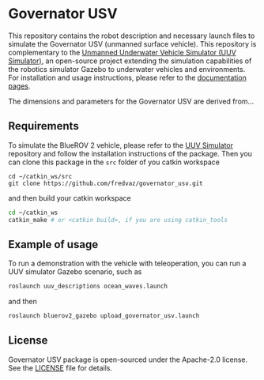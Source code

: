 # Governator USV

This repository contains the robot description and necessary launch files to
simulate the Governator USV (unmanned surface vehicle). This repository is complementary
to the [Unmanned Underwater Vehicle Simulator (UUV Simulator)](https://github.com/uuvsimulator/uuv_simulator),
an open-source project extending the simulation capabilities of the robotics
simulator Gazebo to underwater vehicles and environments. For installation and
usage instructions, please refer to the [documentation pages](https://uuvsimulator.github.io/).

The dimensions and parameters for the Governator USV are derived from...


## Requirements

To simulate the BlueROV 2 vehicle, please refer to the [UUV Simulator](https://github.com/uuvsimulator/uuv_simulator)
repository and follow the installation instructions of the package. Then you can clone
this package in the `src` folder of you catkin workspace

```
cd ~/catkin_ws/src
git clone https://github.com/fredvaz/governator_usv.git
```

and then build your catkin workspace

```bash
cd ~/catkin_ws
catkin_make # or <catkin build>, if you are using catkin_tools
```

## Example of usage

To run a demonstration with the vehicle with teleoperation, you can run a UUV
simulator Gazebo scenario, such as

```bash
roslaunch uuv_descriptions ocean_waves.launch
```

and then

```bash
roslaunch bluerov2_gazebo upload_governator_usv.launch 
```

## License

Governator USV package is open-sourced under the Apache-2.0 license. See the
[LICENSE](LICENSE) file for details.
